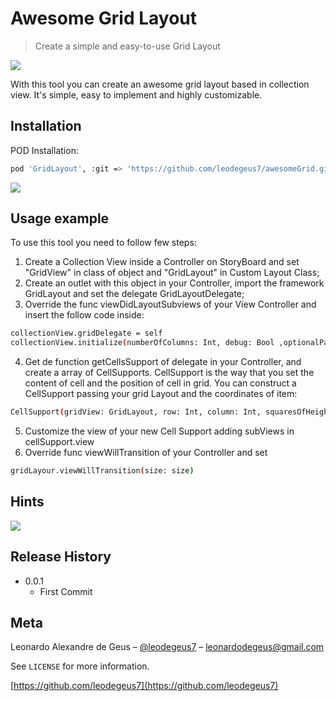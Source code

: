 # Awesome Grid Layout
> Create a simple and easy-to-use Grid Layout


![](https://i.imgur.com/fE20esN.jpg)


With this tool you can create an awesome grid layout based in collection view. It's simple, easy to implement and highly customizable. 


## Installation

POD Installation:

```sh
pod 'GridLayout', :git => 'https://github.com/leodegeus7/awesomeGrid.git'
```

![](https://media.giphy.com/media/3ohjURLa8P6rKniUtW/giphy.gif)

## Usage example

To use this tool you need to follow few steps:

1) Create a Collection View inside a Controller on StoryBoard and set "GridView" in class of object and "GridLayout" in Custom Layout Class;
2) Create an outlet with this object in your Controller, import the framework GridLayout and set the delegate GridLayoutDelegate;
3) Override the func viewDidLayoutSubviews of your View Controller and insert the follow code inside:

```sh
collectionView.gridDelegate = self
collectionView.initialize(numberOfColumns: Int, debug: Bool ,optionalPadding: Int)
```
4) Get de function getCellsSupport of delegate in your Controller, and create a array of CellSupports.
CellSupport is the way that you set the content of cell and the position of cell in grid. You can construct a CellSupport passing your grid Layout and the coordinates of item:

```sh
CellSupport(gridView: GridLayout, row: Int, column: Int, squaresOfHeight: Int, squaresOfWidth: Int)
```

5) Customize the view of your new Cell Support adding subViews in cellSupport.view
6) Override func viewWillTransition of your Controller and set

```sh
gridLayour.viewWillTransition(size: size)
```
## Hints

![](https://i.imgur.com/p1FJohV.png)


## Release History

* 0.0.1
    * First Commit

## Meta

Leonardo Alexandre de Geus – [@leodegeus7](https://www.linkedin.com/in/leodegeus7/) – leonardodegeus@gmail.com

See ``LICENSE`` for more information.

[https://github.com/leodegeus7](https://github.com/leodegeus7)
